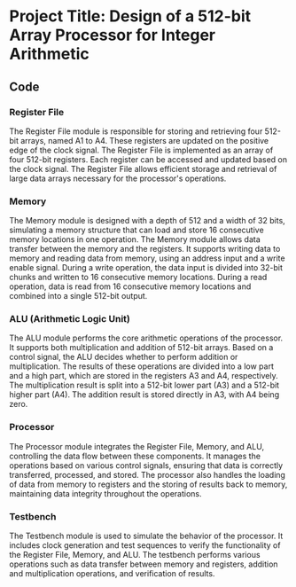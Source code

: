 # Project Title: Design of a 512-bit Array Processor for Integer Arithmetic

## Code

### Register File

The Register File module is responsible for storing and retrieving four 512-bit arrays, named A1 to A4. These registers are updated on the positive edge of the clock signal. The Register File is implemented as an array of four 512-bit registers. Each register can be accessed and updated based on the clock signal. The Register File allows efficient storage and retrieval of large data arrays necessary for the processor's operations.

### Memory

The Memory module is designed with a depth of 512 and a width of 32 bits, simulating a memory structure that can load and store 16 consecutive memory locations in one operation. The Memory module allows data transfer between the memory and the registers. It supports writing data to memory and reading data from memory, using an address input and a write enable signal. During a write operation, the data input is divided into 32-bit chunks and written to 16 consecutive memory locations. During a read operation, data is read from 16 consecutive memory locations and combined into a single 512-bit output.

### ALU (Arithmetic Logic Unit)

The ALU module performs the core arithmetic operations of the processor. It supports both multiplication and addition of 512-bit arrays. Based on a control signal, the ALU decides whether to perform addition or multiplication. The results of these operations are divided into a low part and a high part, which are stored in the registers A3 and A4, respectively. The multiplication result is split into a 512-bit lower part (A3) and a 512-bit higher part (A4). The addition result is stored directly in A3, with A4 being zero.

### Processor

The Processor module integrates the Register File, Memory, and ALU, controlling the data flow between these components. It manages the operations based on various control signals, ensuring that data is correctly transferred, processed, and stored. The processor also handles the loading of data from memory to registers and the storing of results back to memory, maintaining data integrity throughout the operations.

### Testbench

The Testbench module is used to simulate the behavior of the processor. It includes clock generation and test sequences to verify the functionality of the Register File, Memory, and ALU. The testbench performs various operations such as data transfer between memory and registers, addition and multiplication operations, and verification of results.
